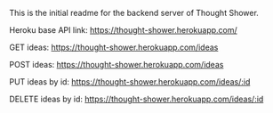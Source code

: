 This is the initial readme for the backend server of Thought Shower.

Heroku base API link: https://thought-shower.herokuapp.com/

GET ideas: https://thought-shower.herokuapp.com/ideas

POST ideas: https://thought-shower.herokuapp.com/ideas

PUT ideas by id: https://thought-shower.herokuapp.com/ideas/:id

DELETE ideas by id: https://thought-shower.herokuapp.com/ideas/:id